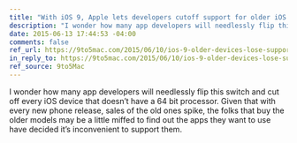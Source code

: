```yaml
---
title: "With iOS 9, Apple lets developers cutoff support for older iOS devices without 64-bit CPUs"
description: "I wonder how many app developers will needlessly flip this switch and cut off every iOS device that doesn’t have a 64 bit processor."
date: 2015-06-13 17:44:53 -04:00
comments: false
ref_url: https://9to5mac.com/2015/06/10/ios-9-older-devices-lose-support-apps/
in_reply_to: https://9to5mac.com/2015/06/10/ios-9-older-devices-lose-support-apps/
ref_source: 9to5Mac
---
```


I wonder how many app developers will needlessly flip this switch and cut off every iOS device that doesn’t have a 64 bit processor. Given that with every new phone release, sales of the old ones spike, the folks that buy the older models may be a little miffed to find out the apps they want to use have decided it’s inconvenient to support them.